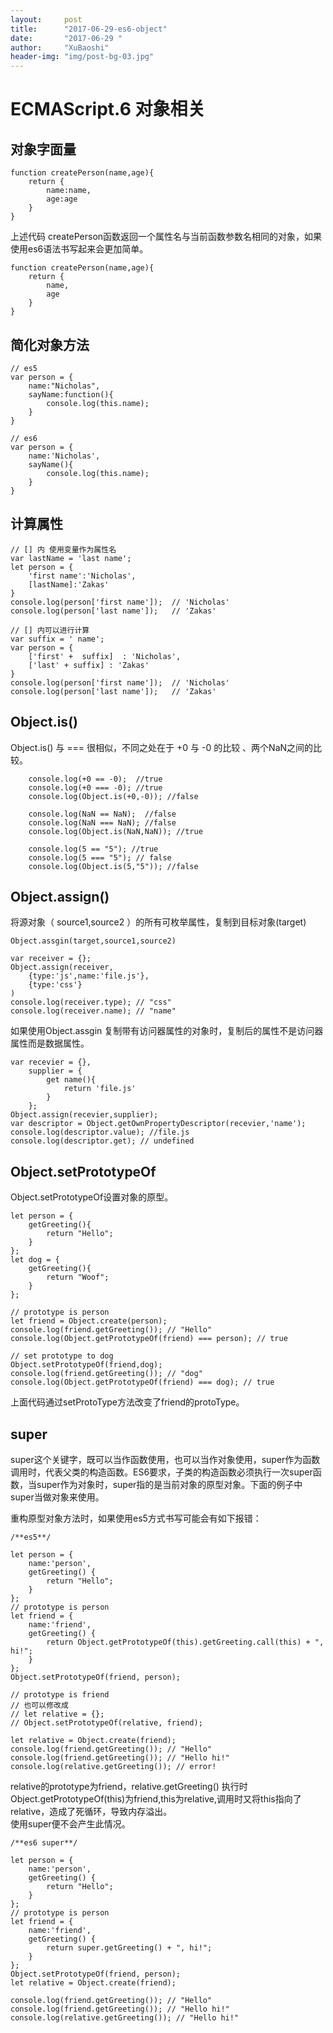 ```yaml
---
layout:     post
title:      "2017-06-29-es6-object"
date:       "2017-06-29 "
author:     "XuBaoshi"
header-img: "img/post-bg-03.jpg"
---
```


<h1>ECMAScript.6 对象相关</h1>
<h2>对象字面量</h2>

    function createPerson(name,age){
        return {
            name:name,
            age:age
        }
    }

上述代码 createPerson函数返回一个属性名与当前函数参数名相同的对象，如果使用es6语法书写起来会更加简单。

    function createPerson(name,age){
        return {
            name,
            age
        }
    }
<h2>简化对象方法</h2>

    // es5
    var person = {
        name:"Nicholas",
        sayName:function(){
            console.log(this.name);
        }
    }

    // es6
    var person = {
        name:'Nicholas',
        sayName(){
            console.log(this.name);
        }
    }
<h2>计算属性</h2>

    // [] 内 使用变量作为属性名
    var lastName = 'last name';
    let person = {
        'first name':'Nicholas',
        [lastName]:'Zakas'
    }
    console.log(person['first name']);  // 'Nicholas'
    console.log(person['last name']);   // 'Zakas'

    // [] 内可以进行计算
    var suffix = ' name';
    var person = {
        ['first' +  suffix]  : 'Nicholas',
        ['last' + suffix] : 'Zakas'
    }
    console.log(person['first name']);  // 'Nicholas'
    console.log(person['last name']);   // 'Zakas'

<h2>Object.is()</h2>
Object.is() 与 === 很相似，不同之处在于 +0 与 -0 的比较 、两个NaN之间的比较。
    
        console.log(+0 == -0);  //true
        console.log(+0 === -0); //true
        console.log(Object.is(+0,-0)); //false

        console.log(NaN == NaN);  //false
        console.log(NaN === NaN); //false
        console.log(Object.is(NaN,NaN)); //true

        console.log(5 == "5"); //true
        console.log(5 === "5"); // false
        console.log(Object.is(5,"5")); //false 

<h2>Object.assign()</h2>
将源对象（ source1,source2 ）的所有可枚举属性，复制到目标对象(target)
   
    Object.assgin(target,source1,source2)

    var receiver = {};
    Object.assign(receiver,
        {type:'js',name:'file.js'},
        {type:'css'}
    )
    console.log(receiver.type); // "css"
    console.log(receiver.name); // "name"


如果使用Object.assgin 复制带有访问器属性的对象时，复制后的属性不是访问器属性而是数据属性。


    var recevier = {},
        supplier = {
            get name(){
                return 'file.js'
            }
        };
    Object.assign(recevier,supplier);
    var descriptor = Object.getOwnPropertyDescriptor(recevier,'name');
    console.log(descriptor.value); //file.js
    console.log(descriptor.get); // undefined

<h2>Object.setPrototypeOf</h2>
Object.setPrototypeOf设置对象的原型。

    let person = {
        getGreeting(){
            return "Hello";
        }
    };
    let dog = {
        getGreeting(){
            return "Woof";
        }
    };

    // prototype is person
    let friend = Object.create(person);
    console.log(friend.getGreeting()); // "Hello"
    console.log(Object.getPrototypeOf(friend) === person); // true

    // set prototype to dog
    Object.setPrototypeOf(friend,dog);
    console.log(friend.getGreeting()); // "dog"
    console.log(Object.getPrototypeOf(friend) === dog); // true


上面代码通过setProtoType方法改变了friend的protoType。    
<h2>super</h2>
super这个关键字，既可以当作函数使用，也可以当作对象使用，super作为函数调用时，代表父类的构造函数。ES6要求，子类的构造函数必须执行一次super函数，当super作为对象时，super指的是当前对象的原型对象。下面的例子中super当做对象来使用。

重构原型对象方法时，如果使用es5方式书写可能会有如下报错：

    /**es5**/
    
    let person = {
        name:'person',
        getGreeting() {
            return "Hello";
        }
    };
    // prototype is person
    let friend = {
        name:'friend',
        getGreeting() {
            return Object.getPrototypeOf(this).getGreeting.call(this) + ", hi!";
        }
    };
    Object.setPrototypeOf(friend, person);
    
    // prototype is friend
    // 也可以修改成 
    // let relative = {};
    // Object.setPrototypeOf(relative, friend);

    let relative = Object.create(friend);
    console.log(friend.getGreeting()); // "Hello"
    console.log(friend.getGreeting()); // "Hello hi!"
    console.log(relative.getGreeting()); // error!

 relative的prototype为friend，relative.getGreeting() 执行时 Object.getPrototypeOf(this)为friend,this为relative,调用时又将this指向了relative，造成了死循环，导致内存溢出。<br>
使用super便不会产生此情况。

    /**es6 super**/

    let person = {
        name:'person',
        getGreeting() {
            return "Hello";
        }
    };
    // prototype is person
    let friend = {
        name:'friend',
        getGreeting() {
            return super.getGreeting() + ", hi!";
        }
    };
    Object.setPrototypeOf(friend, person);
    let relative = Object.create(friend);

    console.log(friend.getGreeting()); // "Hello"
    console.log(friend.getGreeting()); // "Hello hi!"
    console.log(relative.getGreeting()); // "Hello hi!"
    

